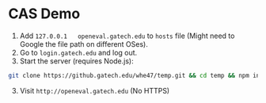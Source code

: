 # CAS Demo
1. Add `127.0.0.1   openeval.gatech.edu` to `hosts` file (Might need to Google the file path on different OSes).
2. Go to `login.gatech.edu` and log out.
3. Start the server (requires Node.js):
```bash
git clone https://github.gatech.edu/whe47/temp.git && cd temp && npm install && npm start
```
3. Visit `http://openeval.gatech.edu` (No HTTPS)
